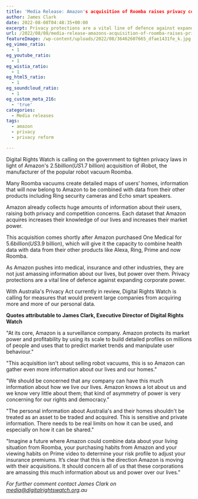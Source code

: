 ```yaml
---
title: 'Media Release: Amazon's acquisition of Roomba raises privacy concerns'
author: James Clark
date: 2022-08-08T04:48:35+00:00
excerpt: Privacy protections are a vital line of defence against expanding corporate power.
url: /2022/08/08/media-release-amazons-acquisition-of-roomba-raises-privacy-concerns/
featureImage: /wp-content/uploads/2022/08/36462607665_dfae1431fe_k.jpg
eg_vimeo_ratio:
  - 1
eg_youtube_ratio:
  - 1
eg_wistia_ratio:
  - 1
eg_html5_ratio:
  - 1
eg_soundcloud_ratio:
  - 1
eg_custom_meta_216:
  - 'true'
categories:
  - Media releases
tags:
  - amazon
  - privacy
  - privacy reform

---
```

Digital Rights Watch is calling on the government to tighten privacy laws in light of Amazon's $2.5 billion (US$1.7 billion) acquisition of iRobot, the manufacturer of the popular robot vacuum Roomba.

Many Roomba vacuums create detailed maps of users&#8217; homes, information that will now belong to Amazon to be combined with data from their other products including Ring security cameras and Echo smart speakers.

Amazon already collects huge amounts of information about their users, raising both privacy and competition concerns. Each dataset that Amazon acquires increases their knowledge of our lives and increases their market power.

This acquisition comes shortly after Amazon purchased One Medical for $5.6 billion (US$3.9 billion), which will give it the capacity to combine health data with data from their other products like Alexa, Ring, Prime and now Roomba.

As Amazon pushes into medical, insurance and other industries, they are not just amassing information about our lives, but power over them. Privacy protections are a vital line of defence against expanding corporate power.

With Australia's Privacy Act currently in review, Digital Rights Watch is calling for measures that would prevent large companies from acquiring more and more of our personal data.

**Quotes attributable to James Clark, Executive Director of Digital Rights Watch**

"At its core, Amazon is a surveillance company. Amazon protects its market power and profitability by using its scale to build detailed profiles on millions of people and uses that to predict market trends and manipulate user behaviour."

"This acquisition isn't about selling robot vacuums, this is so Amazon can gather even more information about our lives and our homes."

"We should be concerned that any company can have this much information about how we live our lives. Amazon knows a lot about us and we know very little about them; that kind of asymmetry of power is very concerning for our rights and democracy."

"The personal information about Australia's and their homes shouldn't be treated as an asset to be traded and acquired. This is sensitive and private information. There needs to be real limits on how it can be used, and especially on how it can be shared."

"Imagine a future where Amazon could combine data about your living situation from Roomba, your purchasing habits from Amazon and your viewing habits on Prime video to determine your risk profile to adjust your insurance premiums. It&#8217;s clear that this is the direction Amazon is moving with their acquisitions. It should concern all of us that these corporations are amassing this much information about us and power over our lives.&#8221;

_For further comment contact James Clark on media@digitalrightswatch.org.au_
